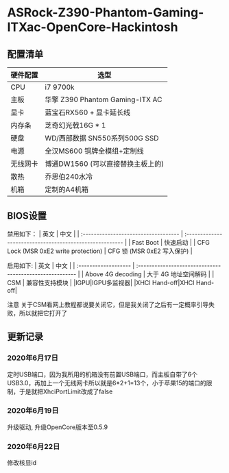 # ASRock-Z390-Phantom-Gaming-ITXac-OpenCore-Hackintosh

## 配置清单
|硬件配置|选型
|---|---|
|CPU|i7 9700k||
|主板|华擎 Z390 Phantom Gaming-ITX AC|
|显卡|蓝宝石RX560 + 显卡延长线|
|内存条|芝奇幻光戟16G * 1|
|硬盘|WD/西部数据 SN550系列500G SSD|
|电源|全汉MS600 铜牌全模组+定制线|
|无线网卡|博通DW1560 (可以直接替换主板上的)|
|散热|乔思伯240水冷|
|机箱|定制的A4机箱|

## BIOS设置
禁用如下：
| 英文 | 中文 |
| :----------------------------------- | :------------------------------------------------------- |
| Fast Boot | 快速启动 |
| CFG Lock (MSR 0xE2 write protection) | CFG 锁 (MSR 0xE2 写入保护) |

启用如下:
| 英文 | 中文 |
| :------------------- | :------------------------------------------------------- |
| Above 4G decoding | 大于 4G 地址空间解码 |
| CSM | 兼容性支持模块 |
|IGPU|IGPU多监视器|
|XHCI Hand-off|XHCI Hand-off|

注意 关于CSM看网上教程都说要关闭它，但是我关闭了之后有一定概率引导失败，所以就把它打开了

## 更新记录
### 2020年6月17日
定时USB端口，因为我所用的机箱没有前置USB端口，而主板自带了6个USB3.0，再加上一个无线网卡所以就是6*2+1=13个，小于苹果15的端口的限制，于是就把XhciPortLimit改成了false

### 2020年6月19日
升级驱动, 升级OpenCore版本至0.5.9

### 2020年6月22日
修改核显id